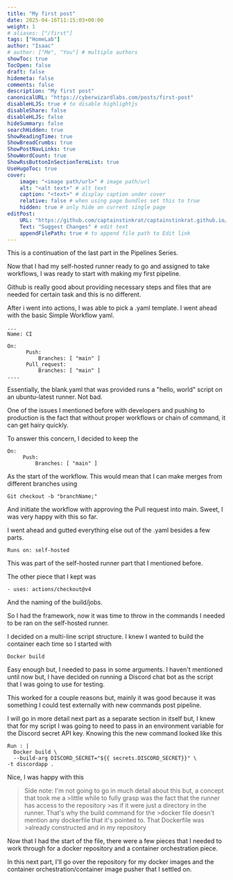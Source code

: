 ```yaml
---
title: "My first post"
date: 2025-04-16T11:15:03+00:00
weight: 1
# aliases: ["/first"]
tags: ["HomeLab"]
author: "Isaac"
# author: ["Me", "You"] # multiple authors
showToc: true
TocOpen: false
draft: false
hidemeta: false
comments: false
description: "My first post"
canonicalURL: "https://cyberwizardlabs.com/posts/first-post"
disableHLJS: true # to disable highlightjs
disableShare: false
disableHLJS: false
hideSummary: false
searchHidden: true
ShowReadingTime: true
ShowBreadCrumbs: true
ShowPostNavLinks: true
ShowWordCount: true
ShowRssButtonInSectionTermList: true
UseHugoToc: true
cover:
    image: "<image path/url>" # image path/url
    alt: "<alt text>" # alt text
    caption: "<text>" # display caption under cover
    relative: false # when using page bundles set this to true
    hidden: true # only hide on current single page
editPost:
    URL: "https://github.com/captainstinkrat/captainstinkrat.github.io/content"
    Text: "Suggest Changes" # edit text
    appendFilePath: true # to append file path to Edit link
---
```

This is a continuation of the last part in the Pipelines Series.

Now that I had my self-hosted runner ready to go and assigned to take workflows, I was ready to start with making my first pipeline.

Github is really good about providing necessary steps and files that are needed for certain task and this is no different.

After i went into actions, I was able to pick a .yaml template. I went ahead with the basic Simple Workflow yaml.

``````
...
Name: CI

On:
      Push:
          Branches: [ "main" ]
      Pull_request:
          Branches: [ "main" ]
....
``````

Essentially, the blank.yaml that was provided runs a "hello, world" script on an ubuntu-latest runner. Not bad.

One of the issues I mentioned before with developers and pushing to production is the fact that without proper workflows or chain of command, it can get hairy quickly.

To answer this concern, I decided to keep the 
````
On:
     Push:
         Branches: [ "main" ]
``````
As the start of the workflow. This would mean that I can make merges from different branches using 
`````
Git checkout -b "branchName;"
`````
And initiate the workflow with approving the Pull request into main. Sweet, I was very happy with this so far.

I went ahead and gutted everything else out of the .yaml besides a few parts.
`````
Runs on: self-hosted
`````
This was part of the self-hosted runner part that I mentioned before. 

The other piece that I kept was
``````
- uses: actions/checkout@v4
``````
And the naming of the build/jobs.

So I had the framework, now it was time to throw in the commands I needed to be ran on the self-hosted runner.

I decided on a multi-line script structure. I knew I wanted to build the container each time so I started with 
`````
Docker build
`````

Easy enough but, I needed to pass in some arguments. I haven't mentioned until now but, I have decided on running a Discord chat bot as the script that I was going to use for testing.

This worked for a couple reasons but, mainly it was good because it was something I could test externally with new commands post pipeline.

I will go in more detail next part as a separate section in itself but, I knew that for my script I was going to need to pass in an environment variable for the Discord secret API key. Knowing this the new command looked like this
```````
Run : |
  Docker build \
  --build-arg DISCORD_SECRET="${{ secrets.DISCORD_SECRET}}" \
-t discordapp .
```````
Nice, I was happy with this

>Side note: I'm not going to go in much detail about this but, a concept that took me a >little while to fully grasp was the fact that the runner has access to the repository >as if it were just a directory in the runner. That's why the build command for the >docker file doesn't mention any dockerfile that it's pointed to. That Dockerfile was >already constructed and in my repository
 
Now that I had the start of the file, there were a few pieces that I needed to work through for a docker repository and a container orchestration piece.

In this next part, I'll go over the repository for my docker images and the container orchestration/container image pusher that I settled on.

